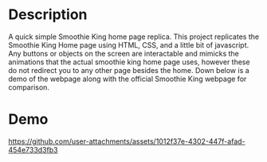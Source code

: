 # Description 
 A quick simple Smoothie King home page replica. This project replicates the Smoothie King Home page using HTML, CSS, and a little bit of javascript. Any buttons or
 objects on the screen are interactable and mimicks the animations that the actual smoothie king home page uses, however these do not redirect you to any other page besides the home.
Down below is a demo of the webpage along with the official Smoothie King webpage for comparison. 

# Demo 

https://github.com/user-attachments/assets/1012f37e-4302-447f-afad-454e733d3fb3

